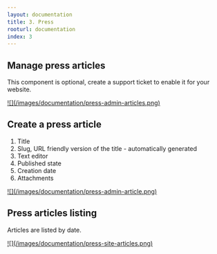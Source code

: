 ```yaml
---
layout: documentation
title: 3. Press
rooturl: documentation
index: 3
---
```


## Manage press articles

This component is optional, create a support ticket to enable it for your website.

<a href="/images/documentation/press-admin-articles.png" data-gallery="enabled">
![](/images/documentation/press-admin-articles.png)
</a>

## Create a press article

1. Title
2. Slug, URL friendly version of the title - automatically generated
3. Text editor
4. Published state
5. Creation date
7. Attachments

<a href="/images/documentation/press-admin-article.png" data-gallery="enabled">
![](/images/documentation/press-admin-article.png)
</a>

## Press articles listing

Articles are listed by date.

<a href="/images/documentation/press-site-articles.png" data-gallery="enabled">
![](/images/documentation/press-site-articles.png)
</a>